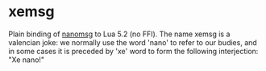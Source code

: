 # xemsg

Plain binding of [nanomsg](https://github.com/nanomsg/nanomsg) to Lua 5.2 (no
FFI). The name xemsg is a valencian joke: we normally use the word 'nano' to
refer to our budies, and in some cases it is preceded by 'xe' word to form the
following interjection: "Xe nano!"
